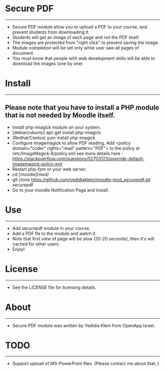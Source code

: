 # Secure PDF
----------
- Secure PDF module allow you to upload a PDF to your course, and prevent students from downloading it.
- Students will get an image of each page and not the PDF itself.
- The images are protected from "right click" to prevent saving the image.
- Module completion will be set only while user saw all pages of document.
- You must know that people with web development skills will be able to download the images (one by one)

# Install
---------
## Please note that you have to install a PHP module that is not needed by Moodle itself.
- Install php-imagick module on your system.
- (debian/ubuntu) apt-get install php-imagick
- (Redhat/Centos) yum install php-imagick
-  Configure imagemagick to allow PDF reading, Add &lt;policy domain="coder" rights="read" pattern="PDF"&gt;  to the policy at /etc/ImageMagick-6/policy.xml see more details here : https://stackoverflow.com/questions/52703123/override-default-imagemagick-policy-xml
- Restart php-fpm or your web server.
- cd [moodle]/mod/
- git clone https://github.com/yedidiaklein/moodle-mod_securepdf.git securepdf
- Go to your moodle Notification Page and install. 

# Use
-----
- Add securepdf module in your course.
- Add a PDF fle to the module and watch it.
- Note that first view of page will be slow (20-20 seconds), then it's will cached for other users.
- Enjoy! 

# License
---
- See the LICENSE file for licensing details.

# About
-----
- Secure PDF module was written by Yedidia Klein from OpenApp Israel.

# TODO
----
- Support upload of MS-PowerPoint files. (Please contact me about that..)
